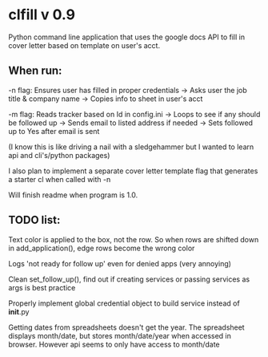 # clfill v 0.9

Python command line application that uses the google docs API to fill in cover letter based on template on user's acct.

## When run:
-n flag:
Ensures user has filled in proper credentials ->
Asks user the job title & company name ->
Copies info to sheet in user's acct

-m flag:
Reads tracker based on Id in config.ini ->
Loops to see if any should be followed up ->
Sends email to listed address if needed ->
Sets followed up to Yes after email is sent


(I know this is like driving a nail with a sledgehammer but I wanted to learn api and cli's/python packages)

I also plan to implement a separate cover letter template flag that generates a starter cl when called with -n

Will finish readme when program is 1.0.

## TODO list:
Text color is applied to the box, not the row. So when rows are shifted down in add_application(), edge rows become the wrong color

Logs 'not ready for follow up' even for denied apps (very annoying)

Clean set_follow_up(), find out if creating services or passing services as args is best practice

Properly implement global credential object to build service instead of __init__.py

Getting dates from spreadsheets doesn't get the year. The spreadsheet displays
month/date, but stores month/date/year when accessed in browser. However api
seems to only have access to month/date
